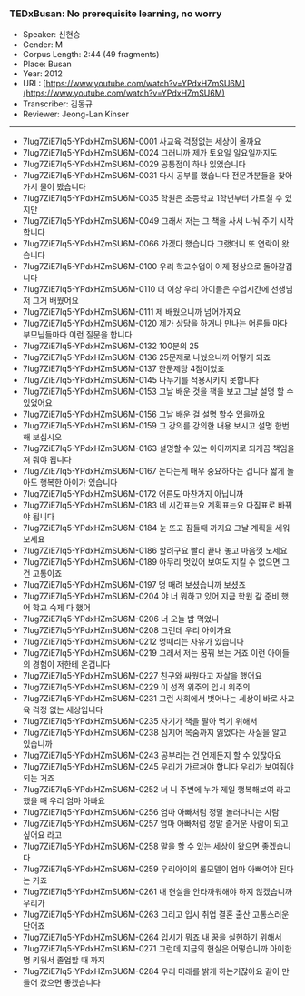 ### TEDxBusan: No prerequisite learning, no worry

- Speaker: 신현승
- Gender: M
- Corpus Length: 2:44 (49 fragments)
- Place: Busan
- Year: 2012
- URL: [https://www.youtube.com/watch?v=YPdxHZmSU6M](https://www.youtube.com/watch?v=YPdxHZmSU6M)
- Transcriber: 김동규
- Reviewer: Jeong-Lan Kinser

---

- 7Iug7ZiE7Iq5-YPdxHZmSU6M-0001 사교육 걱정없는 세상이 올까요
- 7Iug7ZiE7Iq5-YPdxHZmSU6M-0024 그러니까 제가 토요일 일요일까지도
- 7Iug7ZiE7Iq5-YPdxHZmSU6M-0029 공통점이 하나 있었습니다
- 7Iug7ZiE7Iq5-YPdxHZmSU6M-0031 다시 공부를 했습니다 전문가분들을 찾아가서 물어 봤습니다
- 7Iug7ZiE7Iq5-YPdxHZmSU6M-0035 학원은 초등학교 1학년부터 가르칠 수 있지만
- 7Iug7ZiE7Iq5-YPdxHZmSU6M-0049 그래서 저는 그 책을 사서 나눠 주기 시작합니다
- 7Iug7ZiE7Iq5-YPdxHZmSU6M-0066 가겠다 했습니다 그랬더니 또 연락이 왔습니다
- 7Iug7ZiE7Iq5-YPdxHZmSU6M-0100 우리 학교수업이 이제 정상으로 돌아갈겁니다
- 7Iug7ZiE7Iq5-YPdxHZmSU6M-0110 더 이상 우리 아이들은 수업시간에 선생님 저 그거 배웠어요
- 7Iug7ZiE7Iq5-YPdxHZmSU6M-0111 제 배웠으니까 넘어가지요
- 7Iug7ZiE7Iq5-YPdxHZmSU6M-0120 제가 상담을 하거나 만나는 어른들 마다 부모님들마다 이런 질문을 합니다
- 7Iug7ZiE7Iq5-YPdxHZmSU6M-0132 100분의 25
- 7Iug7ZiE7Iq5-YPdxHZmSU6M-0136 25문제로 나눴으니까 어떻게 되죠
- 7Iug7ZiE7Iq5-YPdxHZmSU6M-0137 한문제당 4점이었죠
- 7Iug7ZiE7Iq5-YPdxHZmSU6M-0145 나누기를 적용시키지 못합니다
- 7Iug7ZiE7Iq5-YPdxHZmSU6M-0153 그날 배운 것을 책을 보고 그날 설명 할 수 있었어요
- 7Iug7ZiE7Iq5-YPdxHZmSU6M-0156 그날 배운 걸 설명 할수 있을까요
- 7Iug7ZiE7Iq5-YPdxHZmSU6M-0159 그 강의를 강의한 내용 보시고 설명 한번 해 보십시오
- 7Iug7ZiE7Iq5-YPdxHZmSU6M-0163 설명할 수 있는 아이까지로 되게끔 책임을 져 줘야 됩니다
- 7Iug7ZiE7Iq5-YPdxHZmSU6M-0167 논다는게 매우 중요하다는 겁니다 짧게 놀아도 행복한 아이가 있습니다
- 7Iug7ZiE7Iq5-YPdxHZmSU6M-0172 어른도 마찬가지 아닙니까
- 7Iug7ZiE7Iq5-YPdxHZmSU6M-0183 네 시간표는요 계획표는요 다짐표로 바꿔야 됩니다
- 7Iug7ZiE7Iq5-YPdxHZmSU6M-0184 눈 뜨고 잠들때 까지요 그날 계획을 세워 보세요
- 7Iug7ZiE7Iq5-YPdxHZmSU6M-0186 할려구요 빨리 끝내 놓고 마음껏 노세요
- 7Iug7ZiE7Iq5-YPdxHZmSU6M-0189 아무리 멋있어 보여도 지킬 수 없으면 그건 고통이죠
- 7Iug7ZiE7Iq5-YPdxHZmSU6M-0197 멍 때려 보셨습니까 보셨죠
- 7Iug7ZiE7Iq5-YPdxHZmSU6M-0204 야 너 뭐하고 있어 지금 학원 갈 준비 했어 학교 숙제 다 했어
- 7Iug7ZiE7Iq5-YPdxHZmSU6M-0206 너 오늘 밥 먹었니
- 7Iug7ZiE7Iq5-YPdxHZmSU6M-0208 그런데 우리 아이가요
- 7Iug7ZiE7Iq5-YPdxHZmSU6M-0212 멍때리는 자유가 있습니다
- 7Iug7ZiE7Iq5-YPdxHZmSU6M-0219 그래서 저는 꿈꿔 보는 거죠 이런 아이들의 경험이 저한테 온겁니다
- 7Iug7ZiE7Iq5-YPdxHZmSU6M-0227 친구와 싸웠다고 자살을 했어요
- 7Iug7ZiE7Iq5-YPdxHZmSU6M-0229 이 성적 위주의 입시 위주의
- 7Iug7ZiE7Iq5-YPdxHZmSU6M-0231 그런 사회에서 벗어나는 세상이 바로 사교육 걱정 없는 세상입니다
- 7Iug7ZiE7Iq5-YPdxHZmSU6M-0235 자기가 책을 팔아 먹기 위해서
- 7Iug7ZiE7Iq5-YPdxHZmSU6M-0238 심지어 목숨까지 잃었다는 사실을 알고 있습니까
- 7Iug7ZiE7Iq5-YPdxHZmSU6M-0243 공부라는 건 언제든지 할 수 있잖아요
- 7Iug7ZiE7Iq5-YPdxHZmSU6M-0245 우리가 가르쳐야 합니다 우리가 보여줘야 되는 거죠
- 7Iug7ZiE7Iq5-YPdxHZmSU6M-0252 너 니 주변에 누가 제일 행복해보여 라고 했을 때 우리 엄마 아빠요
- 7Iug7ZiE7Iq5-YPdxHZmSU6M-0256 엄마 아빠처럼 정말 놀러다니는 사람
- 7Iug7ZiE7Iq5-YPdxHZmSU6M-0257 엄마 아빠처럼 정말 즐거운 사람이 되고 싶어요 라고
- 7Iug7ZiE7Iq5-YPdxHZmSU6M-0258 말을 할 수 있는 세상이 왔으면 좋겠습니다
- 7Iug7ZiE7Iq5-YPdxHZmSU6M-0259 우리아이의 롤모델이 엄마 아빠여야 된다는 거죠
- 7Iug7ZiE7Iq5-YPdxHZmSU6M-0261 내 현실을 안타까워해야 하지 않겠습니까 우리가
- 7Iug7ZiE7Iq5-YPdxHZmSU6M-0263 그리고 입시 취업 결혼 출산 고통스러운 단어죠
- 7Iug7ZiE7Iq5-YPdxHZmSU6M-0264 입시가 뭐죠 내 꿈을 실현하기 위해서
- 7Iug7ZiE7Iq5-YPdxHZmSU6M-0271 그런데 지금의 현실은 어떻습니까 아이한명 키워서 졸업할 때 까지
- 7Iug7ZiE7Iq5-YPdxHZmSU6M-0284 우리 미래를 밝게 하는거잖아요 같이 만들어 갔으면 좋겠습니다
